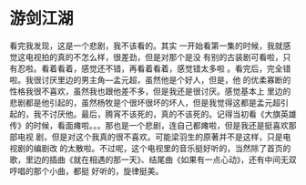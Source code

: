 # 游剑江湖

看完我发现，这是一个悲剧，我不该看的。其实 一开始看第一集的时候，我就感觉这电视拍的真的不怎么样，很差劲，但是对那个是没 有别的古装剧可看啦，只有忍啦。看着看着，感觉还不错，再看着看着，感觉错太多啦 。看完后，完全错啦。我很讨厌里边的男主角—孟元超，虽然他是个好人，但是，他 的优柔寡断的性格我很不喜欢，虽然我也跟他差不多，但是我还是很讨厌。感觉基本上 里边的悲剧都是他引起的，虽然杨牧是个很坏很坏的坏人，但是我觉得这都是孟元超引 起的，我不讨厌他。最后，腾宵不该死的，真的不该死的。记得当初看《大旗英雄传》的时候，看面瘫啦。。。那也是一个悲剧，连自己都瘫啦，但是我还是挺喜欢那部电视 剧，但是对这个我真的很不喜欢。可能梁羽生的原著并不是这样，只是电视剧的编剧改 的太散啦。不过呢，这个电视里的音乐挺好听的，当然除了首页的歌，里边的插曲《就在相遇的那一天》、结尾曲《如果有一点心动》，还有中间无双哼唱的那个小曲，都挺 好听的，旋律挺美。
